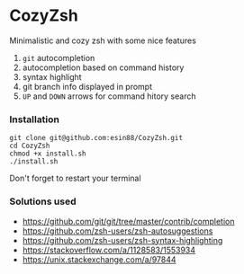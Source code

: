 # CozyZsh
Minimalistic and cozy zsh with some nice features

1. `git` autocompletion
1. autocompletion based on command history
1. syntax highlight
1. git branch info displayed in prompt
1. `UP` and `DOWN` arrows for command hitory search

### Installation

```
git clone git@github.com:esin88/CozyZsh.git
cd CozyZsh
chmod +x install.sh
./install.sh
```
Don't forget to restart your terminal

### Solutions used

* https://github.com/git/git/tree/master/contrib/completion
* https://github.com/zsh-users/zsh-autosuggestions
* https://github.com/zsh-users/zsh-syntax-highlighting
* https://stackoverflow.com/a/1128583/1553934
* https://unix.stackexchange.com/a/97844
